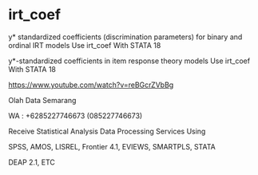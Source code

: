 # irt_coef
y* standardized coefficients (discrimination parameters) for binary and ordinal IRT models Use irt_coef With STATA 18

y*-standardized coefficients in item response theory models Use irt_coef With STATA 18

https://www.youtube.com/watch?v=reBGcrZVbBg

Olah Data Semarang

WA : +6285227746673 (085227746673)

Receive Statistical Analysis Data Processing Services Using

SPSS, AMOS, LISREL, Frontier 4.1, EVIEWS, SMARTPLS, STATA

DEAP 2.1, ETC
